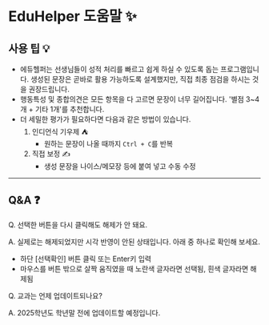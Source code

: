 # EduHelper 도움말 ✨

## 사용 팁 💡
- 에듀헬퍼는 선생님들이 성적 처리를 빠르고 쉽게 하실 수 있도록 돕는 프로그램입니다. 생성된 문장은 곧바로 활용 가능하도록 설계했지만, 직접 최종 점검을 하시는 것을 권장드립니다.
- 행동특성 및 종합의견은 모든 항목을 다 고르면 문장이 너무 길어집니다. '별점 3~4개 + 기타 1개'를 추천합니다.
- 더 세밀한 평가가 필요하다면 다음과 같은 방법이 있습니다.
  1) 인디언식 기우제 ⛺️  
     - 원하는 문장이 나올 때까지 `Ctrl + C`를 반복
  2) 직접 보정 ✍️  
     - 생성 문장을 나이스/메모장 등에 붙여 넣고 수동 수정

---

## Q&A ❓

Q. 선택한 버튼을 다시 클릭해도 해제가 안 돼요.

A. 실제로는 해제되었지만 시각 반영이 안된 상태입니다. 아래 중 하나로 확인해 보세요.  
- 하단 [선택확인] 버튼 클릭 또는 Enter키 입력  
- 마우스를 버튼 밖으로 살짝 움직였을 때 노란색 글자라면 선택됨, 흰색 글자라면 해제됨
  
Q. 교과는 언제 업데이트되나요?

A. 2025학년도 학년말 전에 업데이트할 예정입니다.
